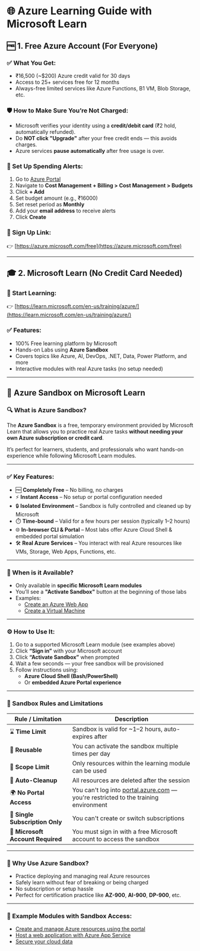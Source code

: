 # 🌐 Azure Learning Guide with Microsoft Learn

## 🆓 1. Free Azure Account (For Everyone)

### ✅ What You Get:
- ₹16,500 (~$200) Azure credit valid for 30 days
- Access to 25+ services free for 12 months
- Always-free limited services like Azure Functions, B1 VM, Blob Storage, etc.

### 🛡️ How to Make Sure You’re Not Charged:
- Microsoft verifies your identity using a **credit/debit card** (₹2 hold, automatically refunded).
- Do **NOT click "Upgrade"** after your free credit ends — this avoids charges.
- Azure services **pause automatically** after free usage is over.
  
### 🔔 Set Up Spending Alerts:
1. Go to [Azure Portal](https://portal.azure.com)
2. Navigate to **Cost Management + Billing > Cost Management > Budgets**
3. Click **+ Add**
4. Set budget amount (e.g., ₹16000)
5. Set reset period as **Monthly**
6. Add your **email address** to receive alerts
7. Click **Create**

### 🔗 Sign Up Link:
👉 [https://azure.microsoft.com/free](https://azure.microsoft.com/free)

---

## 🎓 2. Microsoft Learn (No Credit Card Needed)

### 🔗 Start Learning:
👉 [https://learn.microsoft.com/en-us/training/azure/](https://learn.microsoft.com/en-us/training/azure/)

### ✅ Features:
- 100% Free learning platform by Microsoft
- Hands-on Labs using **Azure Sandbox**
- Covers topics like Azure, AI, DevOps, .NET, Data, Power Platform, and more
- Interactive modules with real Azure tasks (no setup needed)

---

## 🧪 Azure Sandbox on Microsoft Learn

### 🔍 What is Azure Sandbox?

The **Azure Sandbox** is a free, temporary environment provided by Microsoft Learn that allows you to practice real Azure tasks **without needing your own Azure subscription or credit card**.

It’s perfect for learners, students, and professionals who want hands-on experience while following Microsoft Learn modules.

---

### ✅ Key Features:

- 🆓 **Completely Free** – No billing, no charges
- ⚡ **Instant Access** – No setup or portal configuration needed
- 🔒 **Isolated Environment** – Sandbox is fully controlled and cleaned up by Microsoft
- ⏱️ **Time-bound** – Valid for a few hours per session (typically 1–2 hours)
- 🌐 **In-browser CLI & Portal** – Most labs offer Azure Cloud Shell & embedded portal simulation
- 🛠️ **Real Azure Services** – You interact with real Azure resources like VMs, Storage, Web Apps, Functions, etc.

---

### 📌 When is it Available?

- Only available in **specific Microsoft Learn modules**
- You’ll see a **"Activate Sandbox"** button at the beginning of those labs
- Examples:
  - [Create an Azure Web App](https://learn.microsoft.com/en-us/training/modules/introduction-to-azure-app-service/)
  - [Create a Virtual Machine](https://learn.microsoft.com/en-us/training/modules/create-windows-virtual-machine-in-azure/)

---

### ⚙️ How to Use It:

1. Go to a supported Microsoft Learn module (see examples above)
2. Click **“Sign in”** with your Microsoft account
3. Click **“Activate Sandbox”** when prompted
4. Wait a few seconds — your free sandbox will be provisioned
5. Follow instructions using:
   - **Azure Cloud Shell (Bash/PowerShell)**
   - Or **embedded Azure Portal experience**

---

### 🔐 Sandbox Rules and Limitations

| Rule / Limitation | Description |
|-------------------|-------------|
| ⌛ **Time Limit** | Sandbox is valid for ~1–2 hours, auto-expires after |
| 🔁 **Reusable** | You can activate the sandbox multiple times per day |
| 📁 **Scope Limit** | Only resources within the learning module can be used |
| 🧼 **Auto-Cleanup** | All resources are deleted after the session |
| 🌍 **No Portal Access** | You can't log into [portal.azure.com](https://portal.azure.com) — you're restricted to the training environment |
| 📜 **Single Subscription Only** | You can't create or switch subscriptions |
| 👤 **Microsoft Account Required** | You must sign in with a free Microsoft account to access the sandbox |

---

### 🧠 Why Use Azure Sandbox?

- Practice deploying and managing real Azure resources
- Safely learn without fear of breaking or being charged
- No subscription or setup hassle
- Perfect for certification practice like **AZ-900**, **AI-900**, **DP-900**, etc.

---

### 🚀 Example Modules with Sandbox Access:

- [Create and manage Azure resources using the portal](https://learn.microsoft.com/en-us/training/modules/create-azure-account/)
- [Host a web application with Azure App Service](https://learn.microsoft.com/en-us/training/modules/publish-app-service/)
- [Secure your cloud data](https://learn.microsoft.com/en-us/training/modules/secure-your-cloud-data/)


